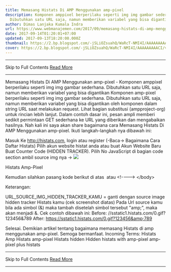 ```yaml
---
title: Memasang Histats Di AMP Menggunakan amp-pixel
description: Komponen amppixel berperilaku seperti img img gambar sederhana.
  Dibutuhkan satu URL saja, namun memberikan variabel yang bisa digantikan
author: Dimas Lanjaka Kumala Indra
url: https://www.webmanajemen.com/2017/09/memasang-histats-di-amp-menggunakan-amp.html
date: 2017-09-14T01:20:01+07:00
updated: 2017-09-13T18:20:00.000Z
thumbnail: https://2.bp.blogspot.com/-jSLiOZsuahQ/WaRcT-NMI4I/AAAAAAAAACI/vjuid9-u-hE4pT43zsx0XxoytpjWj5HdACLcBGAs/s320/histats-2.jpg
cover: https://2.bp.blogspot.com/-jSLiOZsuahQ/WaRcT-NMI4I/AAAAAAAAACI/vjuid9-u-hE4pT43zsx0XxoytpjWj5HdACLcBGAs/s320/histats-2.jpg
---
```


<hr/> Skip to Full Contents <a href="https://www.webmanajemen.com/2017/09/memasang-histats-di-amp-menggunakan-amp.html" rel="follow" class="button" id="read-more">Read More</a> <hr/> Memasang Histats Di AMP Menggunakan amp-pixel - Komponen amppixel berperilaku seperti img img gambar sederhana. Dibutuhkan satu URL saja, namun memberikan variabel yang bisa digantikan Komponen amp-pixel berperilaku seperti img img gambar sederhana. Dibutuhkan satu URL saja, namun memberikan variabel yang bisa digantikan oleh komponen dalam string URL saat melakukan request. Lihat bagian substitusi (ampproject-org) untuk rincian lebih lanjut. 
Dalam contoh dasar ini, pesan ampli memberi sedikit permintaan GET sederhana ke URL yang diberikan dan mengabaikan hasilnya. 
<amp-pixel src="https://foo.com/tracker/foo" layout = "nodisplay"></amp-pixel>
Nah kali ini saya akan share bagaimana cara Memasang Histats Di AMP Menggunakan amp-pixel. Ikuti langkah-langkah nya dibawah ini:

Masuk Ke http://histats.com, login atau register (-Baca-> Bagaimana Cara Daftar Histats) 
Pilih akun website histat anda atau buat Akun Website Baru
Buat Counter Code (HIDDEN TRACKER).
Pilih No JavaScript di bagian code section
ambil source img nya -> <img src="disini" />


Histats Amp-Pixel

Kemudian silahkan pasang kode berikut di atas </body> atau &lt;!--</body>--&gt; &lt;/body&gt;
<amp-pixel src="URL_SOURCE_IMG_HIDDEN_TRACKER_KAMU" layout="nodisplay"></amp-pixel>

Keterangan:

URL_SOURCE_IMG_HIDDEN_TRACKER_KAMU = ganti dengan source image hidden tracker Histats kamu (cek screenshot diatas)
Pada Url source kamu bila ada simbol (&) maka tambah disetelah simbol tersebut "amp;", maka akan menjadi &amp;.
Cek contoh dibawah ini:
Before: 
//sstatic1.histats.com/0.gif?123456&789
After: 
https://sstatic1.histats.com/0.gif?123456&amp;789

Selesai. Demikian artikel tentang bagaimana memasang Histats di amp menggunakan amp-pixel. Semoga bermanfaat. 
Incoming Terms:
Histats Amp
Histats amp-pixel
Histats hidden
Hidden histats with amp-pixel
amp-pixel plus histats <hr/> Skip to Full Contents <a href="https://www.webmanajemen.com/2017/09/memasang-histats-di-amp-menggunakan-amp.html" rel="follow" class="button" id="read-more">Read More</a> <hr/>